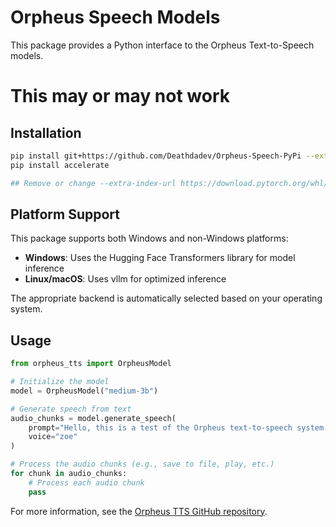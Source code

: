 # Orpheus Speech Models

This package provides a Python interface to the Orpheus Text-to-Speech models.

# This may or may not work

## Installation

```bash
pip install git+https://github.com/Deathdadev/Orpheus-Speech-PyPi --extra-index-url https://download.pytorch.org/whl/cu124
pip install accelerate

## Remove or change --extra-index-url https://download.pytorch.org/whl/cu124 to install according to your system. 
```

## Platform Support

This package supports both Windows and non-Windows platforms:

- **Windows**: Uses the Hugging Face Transformers library for model inference
- **Linux/macOS**: Uses vllm for optimized inference

The appropriate backend is automatically selected based on your operating system.

## Usage

```python
from orpheus_tts import OrpheusModel

# Initialize the model
model = OrpheusModel("medium-3b")

# Generate speech from text
audio_chunks = model.generate_speech(
    prompt="Hello, this is a test of the Orpheus text-to-speech system.",
    voice="zoe"
)

# Process the audio chunks (e.g., save to file, play, etc.)
for chunk in audio_chunks:
    # Process each audio chunk
    pass
```

For more information, see the [Orpheus TTS GitHub repository](https://github.com/canopyai/Orpheus-TTS-0.1).
